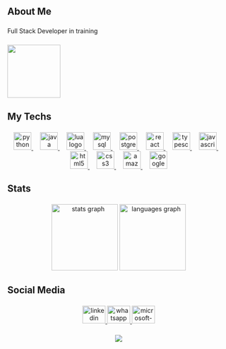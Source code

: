 <h2 align="left">About Me</h2>

###

<p align="left">Full Stack Developer in training</p>

###

<div align="left">
  <img height="120" src="https://media0.giphy.com/media/v1.Y2lkPTc5MGI3NjExeW9uOHR3MjcwdHJraHh6NmV0NG9iMzA0MnFtc3c3d2M1YzRleTF2cSZlcD12MV9pbnRlcm5hbF9naWZfYnlfaWQmY3Q9Zw/xUA7bdpLxQhsSQdyog/giphy.webp"  />
</div>

###

<h2 align="left">My Techs</h2>

###

<div align="center">
  <a href="https://www.python.org/" target="_blank">
      <img src="https://skillicons.dev/icons?i=py" height="40" alt="python logo" />
  </a>
  <img width="12" />
  <a href="https://www.java.com/" target="_blank">
      <img src="https://skillicons.dev/icons?i=java" height="40" alt="java logo" />
  </a>
  <img width="12" />
  <a href="https://www.lua.org/" target="_blank">
      <img src="https://skillicons.dev/icons?i=lua" height="40" alt="lua logo" />
  </a>
  
  <img width="12" />
  <a href="https://www.mysql.com/" target="_blank">
      <img src="https://skillicons.dev/icons?i=mysql" height="40" alt="mysql logo" />
  </a>
  <img width="12" />
  <a href="https://www.postgresql.org/" target="_blank">
      <img src="https://skillicons.dev/icons?i=postgres" height="40" alt="postgresql logo" />
  </a>
  <img width="12" />
  <a href="https://react.dev/" target="_blank">
      <img src="https://skillicons.dev/icons?i=react" height="40" alt="react logo" />
  </a>
  
  <img width="12" />
  <a href="https://www.typescriptlang.org/" target="_blank">
      <img src="https://skillicons.dev/icons?i=ts" height="40" alt="typescript logo" />
  </a>
  <img width="12" />
  <a href="https://www.javascript.com/" target="_blank">
      <img src="https://skillicons.dev/icons?i=js" height="40" alt="javascript logo" />
  </a>
  <img width="12" />
  <a href="https://developer.mozilla.org/en-US/docs/Web/HTML" target="_blank">
      <img src="https://skillicons.dev/icons?i=html" height="40" alt="html5 logo" />
  </a>
  
  <img width="12" />
  <a href="https://developer.mozilla.org/en-US/docs/Web/CSS" target="_blank">
      <img src="https://skillicons.dev/icons?i=css" height="40" alt="css3 logo" />
  </a>
  <img width="12" />
  <a href="https://aws.amazon.com/" target="_blank">
      <img src="https://skillicons.dev/icons?i=aws" height="40" alt="amazon web services logo" />
  </a>
  <img width="12" />
  <a href="https://cloud.google.com/" target="_blank">
      <img src="https://skillicons.dev/icons?i=gcp" height="40" alt="google cloud logo" />
  </a>
</div>

###

<h2 align="left">Stats</h2>

###

<div align="center">
  <img src="https://github-readme-stats.vercel.app/api?username=felipereira10&hide_title=false&hide_rank=false&show_icons=true&include_all_commits=true&count_private=true&disable_animations=false&theme=dark&locale=en&hide_border=false&order=1" height="150" alt="stats graph"  />
  <img src="https://github-readme-stats.vercel.app/api/top-langs?username=felipereira10&locale=en&hide_title=false&layout=compact&card_width=320&langs_count=5&theme=dark&hide_border=false&order=2" height="150" alt="languages graph"  />
</div>

###

<h2 align="left">Social Media</h2>

###

<div align="center">
  <a href="https://www.linkedin.com/in/felipe-pereira-638370172/" target="_blank">
    <img src="https://raw.githubusercontent.com/maurodesouza/profile-readme-generator/master/src/assets/icons/social/linkedin/default.svg" width="52" height="40" alt="linkedin logo"  />
  </a>
  <a href="https://wa.me/5512992085449" target="_blank">
    <img src="https://raw.githubusercontent.com/maurodesouza/profile-readme-generator/master/src/assets/icons/social/whatsapp/default.svg" width="52" height="40" alt="whatsapp logo"  />
  </a>
  <a href="mailto:felipe.pereira99@outlook.com" target="_blank">
    <img src="https://raw.githubusercontent.com/maurodesouza/profile-readme-generator/master/src/assets/icons/social/microsoft-outlook/default.svg" width="52" height="40" alt="microsoft-outlook logo"  />
  </a>
</div>

###

<div align="center">
  <img src="https://profile-counter.glitch.me/felipereira10/count.svg?"  />
</div>

###
